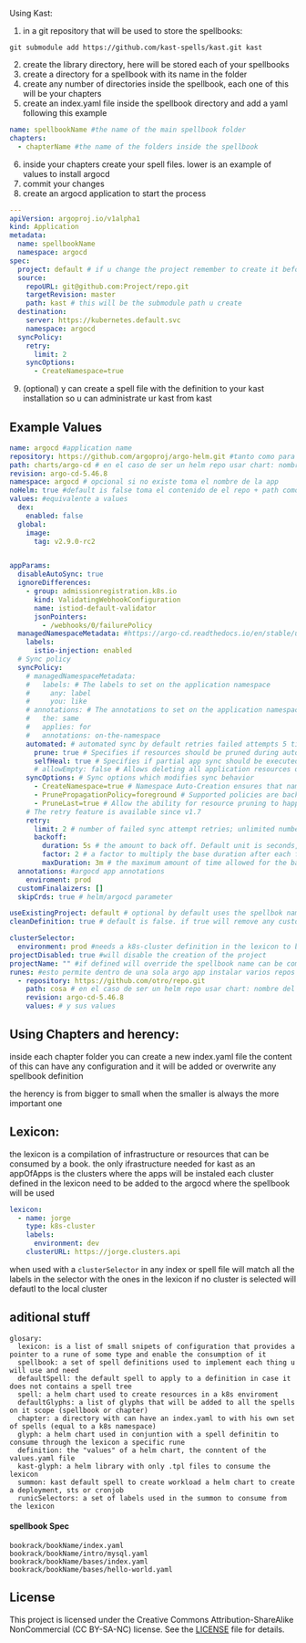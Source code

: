 Using Kast:
1) in a git repository that will be used to store the spellbooks:

`git submodule add https://github.com/kast-spells/kast.git kast`

2) create the library directory, here will be stored each of your spellbooks
3) create a directory for a spellbook with its name in the folder
4) create any number of directories inside the spellbook, each one of this will be your chapters
5) create an index.yaml file inside the spellbook directory and add a yaml following this example
```yaml
name: spellbookName #the name of the main spellbook folder
chapters:
  - chapterName #the name of the folders inside the spellbook
```
6) inside your chapters create your spell files. lower is an example of values to install argocd
7) commit your changes
8) create an argocd application to start the process
```yaml
---
apiVersion: argoproj.io/v1alpha1
kind: Application
metadata:
  name: spellbookName
  namespace: argocd
spec:
  project: default # if u change the project remember to create it before
  source:
    repoURL: git@github.com:Project/repo.git
    targetRevision: master
    path: kast # this will be the submodule path u create 
  destination:
    server: https://kubernetes.default.svc
    namespace: argocd
  syncPolicy:
    retry:
      limit: 2
    syncOptions:
      - CreateNamespace=true
```
9) (optional) y can create a spell file with the definition to your kast installation so u can administrate ur kast from kast

## Example Values

```yaml
name: argocd #application name
repository: https://github.com/argoproj/argo-helm.git #tanto como para git como para helm
path: charts/argo-cd # en el caso de ser un helm repo usar chart: nombre del chart
revision: argo-cd-5.46.8
namespace: argocd # opcional si no existe toma el nombre de la app
noHelm: true #default is false toma el contenido de el repo + path como solo archivos yaml y aplica en argo
values: #equivalente a values 
  dex:
    enabled: false
  global:
    image:
      tag: v2.9.0-rc2


appParams:
  disableAutoSync: true
  ignoreDifferences:
    - group: admissionregistration.k8s.io
      kind: ValidatingWebhookConfiguration
      name: istiod-default-validator
      jsonPointers:
        - /webhooks/0/failurePolicy
  managedNamespaceMetadata: #https://argo-cd.readthedocs.io/en/stable/user-guide/sync-options/#namespace-metadata
    labels:
      istio-injection: enabled
  # Sync policy
  syncPolicy:
    # managedNamespaceMetadata:
    #   labels: # The labels to set on the application namespace
    #     any: label
    #     you: like
    # annotations: # The annotations to set on the application namespace
    #   the: same
    #   applies: for
    #   annotations: on-the-namespace
    automated: # automated sync by default retries failed attempts 5 times with following delays between attempts ( 5s, 10s, 20s, 40s, 80s ); retry controlled using `retry` field.
      prune: true # Specifies if resources should be pruned during auto-syncing ( false by default ).
      selfHeal: true # Specifies if partial app sync should be executed when resources are changed only in target Kubernetes cluster and no git change detected ( false by default ).
      # allowEmpty: false # Allows deleting all application resources during automatic syncing ( false by default ).
    syncOptions: # Sync options which modifies sync behavior
      - CreateNamespace=true # Namespace Auto-Creation ensures that namespace specified as the application destination exists in the destination cluster.
      - PrunePropagationPolicy=foreground # Supported policies are background, foreground and orphan.
      - PruneLast=true # Allow the ability for resource pruning to happen as a final, implicit wave of a sync operation
    # The retry feature is available since v1.7
    retry:
      limit: 2 # number of failed sync attempt retries; unlimited number of attempts if less than 0
      backoff:
        duration: 5s # the amount to back off. Default unit is seconds, but could also be a duration (e.g. "2m", "1h")
        factor: 2 # a factor to multiply the base duration after each failed retry
        maxDuration: 3m # the maximum amount of time allowed for the backoff strategy
  annotations: #argocd app annotations
    enviroment: prod
  customFinalaizers: []
  skipCrds: true # helm/argocd parameter

useExistingProject: default # optional by default uses the spellbok name
cleanDefinition: true # default is false. if true will remove any custom data added to the value conten of the helm for using in case of hard defined helm charts

clusterSelector:
  environment: prod #needs a k8s-cluster definition in the lexicon to be used
projectDisabled: true #will disable the creation of the project
projectName: "" #if defined will override the spellbook name can be combined with projectDisabled
runes: #esto permite dentro de una sola argo app instalar varios repos dfe helm o no se puede usar para dependencias o plugins de cosas ej istio como todo un set
  - repository: https://github.com/otro/repo.git
    path: cosa # en el caso de ser un helm repo usar chart: nombre del chart
    revision: argo-cd-5.46.8
    values: # y sus values

```
## Using Chapters and herency: 

inside each chapter folder you can create a new index.yaml file the content of this can have any configuration and it will be added or overwrite any spellbook definition

the herency is from bigger to small when the smaller is always the more important one


## Lexicon:
the lexicon is a compilation of infrastructure or resources that can be consumed by a book.
the only ifrastructure needed for kast as an appOfApps is the clusters where the apps will be instaled
each cluster defined in the lexicon need to be added to the argocd where the spellbook will be used
```yaml
lexicon:
  - name: jorge
    type: k8s-cluster
    labels:
      environment: dev
    clusterURL: https://jorge.clusters.api
```
when used with a `clusterSelector` in any index or spell file will match all the labels in the selector with the ones in the lexicon if no cluster is selected will defautl to the local cluster

## aditional stuff

```
glosary:
  lexicon: is a list of small snipets of configuration that provides a pointer to a rune of some type and enable the consumption of it
  spellbook: a set of spell definitions used to implement each thing u will use and need
  defaultSpell: the default spell to apply to a definition in case it does not contains a spell tree
  spell: a helm chart used to create resources in a k8s enviroment
  defaultGlyphs: a list of glyphs that will be added to all the spells on it scope (spellbook or chapter)
  chapter: a directory with can have an index.yaml to with his own set of spells (equal to a k8s namespace)
  glyph: a helm chart used in conjuntion with a spell definitin to consume through the lexicon a specific rune
  definition: the "values" of a helm chart, the conntent of the values.yaml file
  kast-glyph: a helm library with only .tpl files to consume the lexicon 
  summon: kast default spell to create workload a helm chart to create a deployment, sts or cronjob
  runicSelectors: a set of labels used in the summon to consume from the lexicon
```

#### spellbook Spec
```
bookrack/bookName/index.yaml
bookrack/bookName/intro/mysql.yaml
bookrack/bookName/bases/index.yaml
bookrack/bookName/bases/hello-world.yaml
```



## License

This project is licensed under the Creative Commons Attribution-ShareAlike NonCommercial (CC BY-SA-NC) license. See the [LICENSE](LICENSE) file for details.

